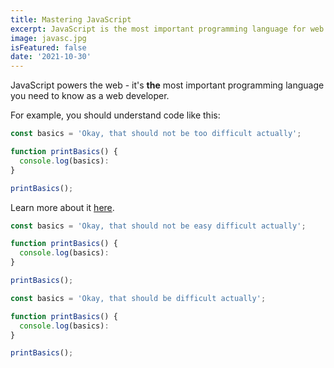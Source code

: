 ```yaml
---
title: Mastering JavaScript
excerpt: JavaScript is the most important programming language for web development. You probably don't know it well enough!
image: javasc.jpg
isFeatured: false
date: '2021-10-30'
---
```


JavaScript powers the web - it's **the** most important programming language you need to know as a web developer.

For example, you should understand code like this:

```js
const basics = 'Okay, that should not be too difficult actually';

function printBasics() {
  console.log(basics):
}

printBasics();
```

Learn more about it [here](https://developer.mozilla.org/en-US/).

```js
const basics = 'Okay, that should not be easy difficult actually';

function printBasics() {
  console.log(basics):
}

printBasics();
```



```js
const basics = 'Okay, that should be difficult actually';

function printBasics() {
  console.log(basics):
}

printBasics();
```